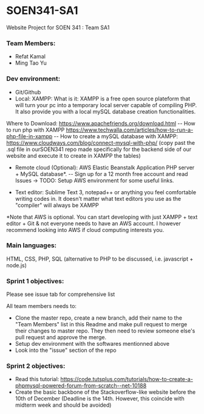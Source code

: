 # SOEN341-SA1
Website Project for SOEN 341 : Team SA1

### Team Members:
- Refat Kamal
- Ming Tao Yu

### Dev environment:
- Git/Github
- Local: XAMPP:
What is it: XAMPP is a free open source plateform that will turn your pc into a temporary local server capable of compiling PHP. It also provide you with a local mySQL database creation functionalities. 

Where to Download: https://www.apachefriends.org/download.html
-- How to run php with XAMPP https://www.techwalla.com/articles/how-to-run-a-php-file-in-xampp 
-- How to create a mySQL database with XAMPP: https://www.cloudways.com/blog/connect-mysql-with-php/ (copy past the .sql file in ourSOEN341 repo made specifically for the backend side of our website and execute it to create in XAMPP the tables)

- Remote cloud (Optional): AWS Elastic Beanstalk Application PHP server + MySQL database*. 
-- Sign up for a 12 month free account and read Issues -> TODO: Setup AWS environment for some useful links. 

- Text editor: Sublime Text 3, notepad++ or anything you feel comfortable writing codes in. It doesn't matter what text editors you use as the "compiler" will always be XAMPP

*Note that AWS is optional. You can start developing with just XAMPP + text editor + Git & not everyone needs to have an AWS account. I however recommend looking into AWS if cloud computing interests you. 

### Main languages: 
HTML, CSS, PHP, SQL (alternative to PHP to be discussed, i.e. javascript + node.js) 

### Sprint 1 objectives:

Please see issue tab for comprehensive list

All team members needs to:
- Clone the master repo, create a new branch, add their name to the "Team Members" list in this Readme and make pull request to merge their changes to master repo. They then need to review someone else's pull request and approve the merge. 
- Setup dev environment with the softwares mentionned above
- Look into the "issue" section of the repo 

### Sprint 2 objectives:
- Read this tutorial: https://code.tutsplus.com/tutorials/how-to-create-a-phpmysql-powered-forum-from-scratch--net-10188
- Create the basic backbone of the Stackoverflow-like website before the 10th of December (Deadline is the 14th. However, this coincide with midterm week and should be avoided) 

